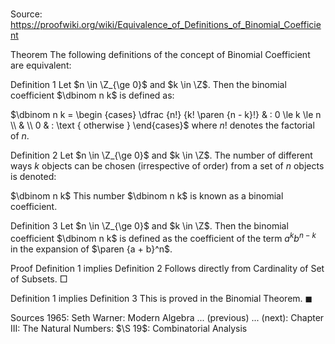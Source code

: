 # 

Source: https://proofwiki.org/wiki/Equivalence_of_Definitions_of_Binomial_Coefficient



Theorem
The following definitions of the concept of Binomial Coefficient are equivalent:

Definition 1
Let $n \in \Z_{\ge 0}$ and $k \in \Z$.
Then the binomial coefficient $\dbinom n k$ is defined as:

$\dbinom n k = \begin {cases} \dfrac {n!} {k! \paren {n - k}!} & : 0 \le k \le n \\ & \\ 0 & : \text { otherwise } \end{cases}$
where $n!$ denotes the factorial of $n$.

Definition 2
Let $n \in \Z_{\ge 0}$ and $k \in \Z$.
The number of different ways $k$ objects can be chosen (irrespective of order) from a set of $n$ objects is denoted:

$\dbinom n k$
This number $\dbinom n k$ is known as a binomial coefficient.

Definition 3
Let $n \in \Z_{\ge 0}$ and $k \in \Z$.
Then the binomial coefficient $\dbinom n k$ is defined as the coefficient of the term $a^k b^{n - k}$ in the expansion of $\paren {a + b}^n$.


Proof
Definition 1 implies Definition 2
Follows directly from Cardinality of Set of Subsets.
$\Box$


Definition 1 implies Definition 3
This is proved in the Binomial Theorem.
$\blacksquare$


Sources
1965: Seth Warner: Modern Algebra ... (previous) ... (next): Chapter $\text {III}$: The Natural Numbers: $\S 19$: Combinatorial Analysis




